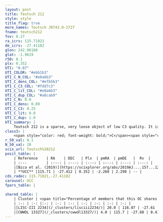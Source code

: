```yaml
---
layout: post
title: Teutsch 212
style: style
title_flag: true
more_names: Teutsch J0743.0-2727
fname: teutsch212
fov: 0.27
ra_icrs: 115.71021
de_icrs: -27.41182
glon: 242.96188
glat: -1.9619
r50: 8.1
plx: 0.352
UTI: "0.07"
UTI_COLOR: "#ebb1b3"
UTI_C_N_COL: "#e0a6b3"
UTI_C_dens_COL: "#efb5b3"
UTI_C_C3_COL: "#fdd7c3"
UTI_C_lit_COL: "#e0a6b3"
UTI_C_dup_COL: "#a6cab9"
UTI_C_N: 0.0
UTI_C_dens: 0.09
UTI_C_C3: 0.25
UTI_C_lit: 0.0
UTI_C_dup: 1.0
UTI_summary: |
    Teutsch 212 is a sparse, very loose object of low C3 quality. It is rarely studied in the literature, with no articles listed in the last 6 years. This object shares a small percentage of members with 2 later reported entries.<br><br><span style="color: #99180f; font-weight: bold;">Warning: </span>contains less than 25 stars with <i>P>0.5</i> estimated.
class3: |
    <span style="color: red; font-weight: bold;">C</span><span style="color: red; font-weight: bold;">C</span>
r_50_val: 8.1
N_50_val: 20
scix_url: Teutsch%20212
posit_table: |
    | Reference    | RA    | DEC   | Plx  | pmRA  | pmDE   |  Rv  |
    | :---         | :---: | :---: | :---: | :---: | :---: | :---: |
    |[Bica et al. (2019)](https://scixplorer.org/abs/2019AJ....157...12B) | 115.776 | -27.453 | -- | -- | -- | -- |
    | **UCC** |115.71 | -27.412 | 0.352 | -2.268 | 2.298 | -- | 
cds_radec: 115.71021,-27.41182
carousel: UCC
fpars_table: |
    
shared_table: |
    | Cluster | <span title="Percentage of members that this OC shares with the ones listed">%</span>   | RA   | DEC   | Plx   | pmRA  | pmDE  | Rv | UTI |
    | :-: | :-: |:-: | :-: | :-: | :-: | :-: | :-: | :-: |
    |[LISC-III 2234](/_clusters/lisciii2234/)| 20.0 | 116.07 | -27.61 | 0.41 | -2.2 | 2.31 | -- |0.05 |
    |[CWWDL 13327](/_clusters/cwwdl13327/)| 4.0 | 115.7 | -27.88 | 0.41 | -2.27 | 2.27 | -- |0.06 |
---
```

